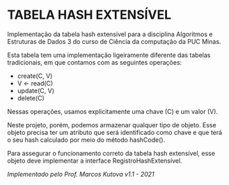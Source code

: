# TABELA HASH EXTENSÍVEL

Implementação da tabela hash extensível para a disciplina Algoritmos e Estruturas de Dados 3 do curso de Ciência da computação da PUC Minas.

Esta tabela tem uma implementação ligeiramente diferente das tabelas tradicionais, em que contamos com as seguintes operações:

- create(C, V)
- V <- read(C)
- update(C, V)
- delete(C)

Nessas operações, usamos explicitamente uma chave (C) e um valor (V).

Neste projeto, porém, podemos armazenar qualquer tipo de objeto. Esse objeto precisa ter um atributo que será identificado como chave e que terá o seu hash calculado por meio do método hashCode().

Para assegurar o funcionamento correto da tabela hash extensível, esse objeto deve implementar a interface RegistroHashExtensível.

_Implementado pelo Prof. Marcos Kutova_
_v1.1 - 2021_
